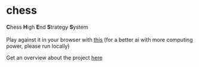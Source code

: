 # chess
**C**hess **H**igh **E**nd **S**trategy **S**ystem<br><br>
Play against it in your browser with [this](https://github.com/felixwortmann/chess_web) (for a better ai with more computing power, please run locally)

Get an overview about the project [here](./Overview.ipynb)
